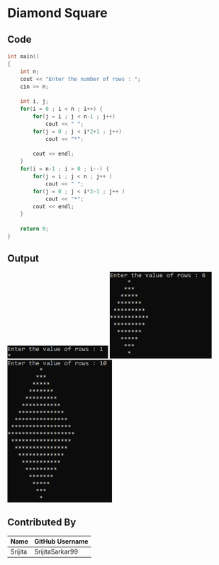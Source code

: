 # Diamond Square

## Code

```C++
int main()
{
    int n;
    cout << "Enter the number of rows : ";
    cin >> n;

    int i, j;
    for(i = 0 ; i < n ; i++) {
        for(j = i ; j < n-1 ; j++)
            cout << " ";
        for(j = 0 ; j < i*2+1 ; j++)
            cout << "*";
        
        cout << endl;
    }
    for(i = n-1 ; i > 0 ; i--) {
        for(j = i ; j < n ; j++ )
            cout << " ";
        for(j = 0 ; j < i*2-1 ; j++ )
            cout << "*";
        cout << endl;
    }
    
    return 0;
}
```

## Output

![Diamond image](rows_1.png?raw=true "Diamond(row=1)")
![Diamond image](rows_6.png?raw=true "Diamond(row=6)")
![Diamond image](rows_10.png?raw=true "Diamond(row=10)")

## Contributed By

| Name | GitHub Username | 
| --- | --- | 
| Srijita | SrijitaSarkar99 | 
